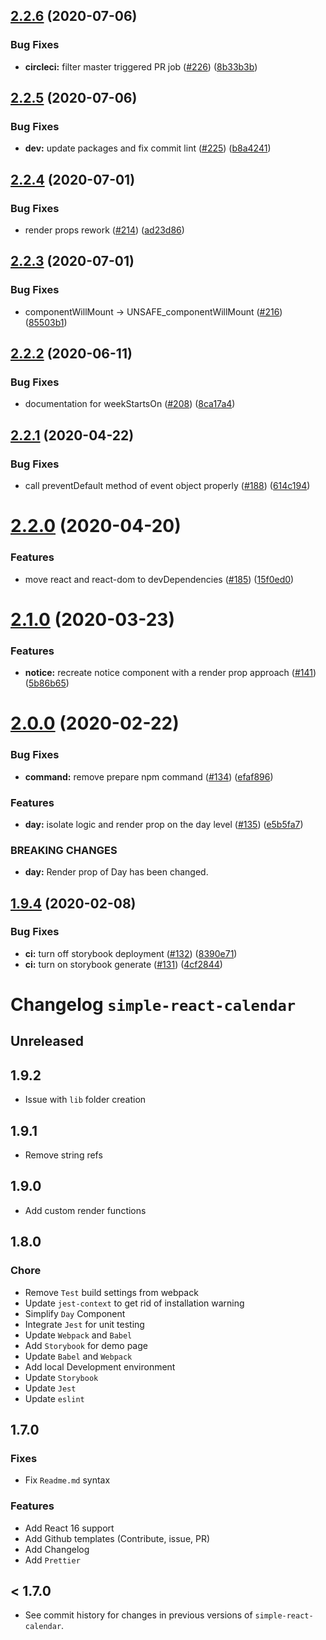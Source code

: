 ## [2.2.6](https://github.com/toptal/simple-react-calendar/compare/v2.2.5...v2.2.6) (2020-07-06)


### Bug Fixes

* **circleci:** filter master triggered PR job ([#226](https://github.com/toptal/simple-react-calendar/issues/226)) ([8b33b3b](https://github.com/toptal/simple-react-calendar/commit/8b33b3bfd78dd0932625f37839b797006281a137))

## [2.2.5](https://github.com/toptal/simple-react-calendar/compare/v2.2.4...v2.2.5) (2020-07-06)


### Bug Fixes

* **dev:** update packages and fix commit lint ([#225](https://github.com/toptal/simple-react-calendar/issues/225)) ([b8a4241](https://github.com/toptal/simple-react-calendar/commit/b8a42416153ff29eb1269687c51f451704563231))

## [2.2.4](https://github.com/toptal/simple-react-calendar/compare/v2.2.3...v2.2.4) (2020-07-01)


### Bug Fixes

* render props rework ([#214](https://github.com/toptal/simple-react-calendar/issues/214)) ([ad23d86](https://github.com/toptal/simple-react-calendar/commit/ad23d8694f76ee1f13fc5c9daaaa81785b81bc31))

## [2.2.3](https://github.com/toptal/simple-react-calendar/compare/v2.2.2...v2.2.3) (2020-07-01)


### Bug Fixes

* componentWillMount -> UNSAFE_componentWillMount ([#216](https://github.com/toptal/simple-react-calendar/issues/216)) ([85503b1](https://github.com/toptal/simple-react-calendar/commit/85503b12696a2b3c00ccdb04cc7f8206e80e3112))

## [2.2.2](https://github.com/toptal/simple-react-calendar/compare/v2.2.1...v2.2.2) (2020-06-11)


### Bug Fixes

* documentation for weekStartsOn ([#208](https://github.com/toptal/simple-react-calendar/issues/208)) ([8ca17a4](https://github.com/toptal/simple-react-calendar/commit/8ca17a4d97e5008541bcf8f79ab24bd0023699a1))

## [2.2.1](https://github.com/toptal/simple-react-calendar/compare/v2.2.0...v2.2.1) (2020-04-22)


### Bug Fixes

* call preventDefault method of event object properly ([#188](https://github.com/toptal/simple-react-calendar/issues/188)) ([614c194](https://github.com/toptal/simple-react-calendar/commit/614c194963f0b84cb6713b57832b5492b7c2b1a7))

# [2.2.0](https://github.com/toptal/simple-react-calendar/compare/v2.1.0...v2.2.0) (2020-04-20)


### Features

* move react and react-dom to devDependencies ([#185](https://github.com/toptal/simple-react-calendar/issues/185)) ([15f0ed0](https://github.com/toptal/simple-react-calendar/commit/15f0ed0bccb7f5cffd7a826e9db96cad5132a12b))

# [2.1.0](https://github.com/toptal/simple-react-calendar/compare/v2.0.0...v2.1.0) (2020-03-23)


### Features

* **notice:** recreate notice component with a render prop approach ([#141](https://github.com/toptal/simple-react-calendar/issues/141)) ([5b86b65](https://github.com/toptal/simple-react-calendar/commit/5b86b65c836ac5e748524bb4a8c2fbe2dd6ff770))

# [2.0.0](https://github.com/toptal/simple-react-calendar/compare/v1.9.4...v2.0.0) (2020-02-22)

### Bug Fixes

- **command:** remove prepare npm command ([#134](https://github.com/toptal/simple-react-calendar/issues/134)) ([efaf896](https://github.com/toptal/simple-react-calendar/commit/efaf8964179417fa2996f5d53136f9c17f85e05e))

### Features

- **day:** isolate logic and render prop on the day level ([#135](https://github.com/toptal/simple-react-calendar/issues/135)) ([e5b5fa7](https://github.com/toptal/simple-react-calendar/commit/e5b5fa7d2eea1cbcbfa15d51da06764845d350e5))

### BREAKING CHANGES

- **day:** Render prop of Day has been changed.

## [1.9.4](https://github.com/toptal/simple-react-calendar/compare/v1.9.3...v1.9.4) (2020-02-08)

### Bug Fixes

- **ci:** turn off storybook deployment ([#132](https://github.com/toptal/simple-react-calendar/issues/132)) ([8390e71](https://github.com/toptal/simple-react-calendar/commit/8390e7172bfd50ea8df70326d44742702fc6d8f5))
- **ci:** turn on storybook generate ([#131](https://github.com/toptal/simple-react-calendar/issues/131)) ([4cf2844](https://github.com/toptal/simple-react-calendar/commit/4cf284448b4376f1cb051fd2afee429d698b25ff))

# Changelog `simple-react-calendar`

## Unreleased

## 1.9.2

- Issue with `lib` folder creation

## 1.9.1

- Remove string refs

## 1.9.0

- Add custom render functions

## 1.8.0

### Chore

- Remove `Test` build settings from webpack
- Update `jest-context` to get rid of installation warning
- Simplify `Day` Component
- Integrate `Jest` for unit testing
- Update `Webpack` and `Babel`
- Add `Storybook` for demo page
- Update `Babel` and `Webpack`
- Add local Development environment
- Update `Storybook`
- Update `Jest`
- Update `eslint`

## 1.7.0

### Fixes

- Fix `Readme.md` syntax

### Features

- Add React 16 support
- Add Github templates (Contribute, issue, PR)
- Add Changelog
- Add `Prettier`

## < 1.7.0

- See commit history for changes in previous versions of `simple-react-calendar`.
